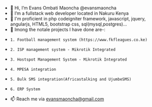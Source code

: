 - 👋 Hi, I’m Evans Ombati Maoncha @evansmaoncha
- 👀 I’m a fullstack web developer located in Nakuru Kenya
- 🌱 I'm proficient in php codeigniter framework, javascript, jquery, angularjs, HTML5, bootstrap css, sql(mysql,postgres)...
- 💞️ Imong the notale projects I have done are-:
-     1. Football management system (https://www.fkfleagues.co.ke)
-     2. ISP management system - Mikrotik Integrated
-     3. Hostspot Management System - Mikrotik Integrated
-     4. MPESA integration
-     5. Bulk SMS integration(Africastalking and UjumbeSMS)
-     6. ERP System
- 📫 Reach me via evansmaoncha@gmail.com

<!---
evansmaoncha/evansmaoncha is a ✨ special ✨ repository because its `README.md` (this file) appears on your GitHub profile.
You can click the Preview link to take a look at your changes.
--->
